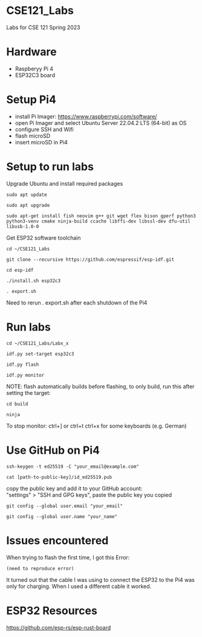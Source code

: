 # CSE121_Labs
Labs for CSE 121 Spring 2023

# Hardware
- Raspberyy Pi 4
- ESP32C3 board

# Setup Pi4
- install Pi Imager: https://www.raspberrypi.com/software/
- open Pi Imager and select Ubuntu Server 22.04.2 LTS (64-bit) as OS
- configure SSH and Wifi
- flash microSD
- insert microSD in Pi4

# Setup to run labs
Upgrade Ubuntu and install required packages
```
sudo apt update
```  
```
sudo apt upgrade
```
```
sudo apt-get install fish neovim g++ git wget flex bison gperf python3 python3-venv cmake ninja-build ccache libffi-dev libssl-dev dfu-util libusb-1.0-0
```

Get ESP32 software toolchain
```
cd ~/CSE121_Labs
```
```
git clone --recursive https://github.com/espressif/esp-idf.git
``` 
```
cd esp-idf
```
```
./install.sh esp32c3
```
```
. export.sh
```

Need to rerun . export.sh after each shutdown of the Pi4

# Run labs
```
cd ~/CSE121_Labs/Labx_x
``` 
```
idf.py set-target esp32c3
```
```
idf.py flash
```
```
idf.py monitor
```

NOTE: flash automatically builds before flashing, to only build, run this after setting the target:  
```
cd build
```
```
ninja
```

To stop monitor: ctrl+] or ctrl+t ctrl+x for some keyboards (e.g. German)

# Use GitHub on Pi4
```
ssh-keygen -t ed25519 -C "your_email@example.com"
```
```
cat [path-to-public-key]/id_ed25519.pub
```
  
copy the public key and add it to your GitHub account:  
"settings" > "SSH and GPG keys", paste the public key you copied

```
git config --global user.email "your_email"
```
```
git config --global user.name "your_name"
```

# Issues encountered
When trying to flash the first time, I got this Error:
```
(need to reproduce error)
```
It turned out that the cable I was using to connect the ESP32 to the Pi4 was only for charging. When I used a different cable it worked.

# ESP32 Resources
https://github.com/esp-rs/esp-rust-board
